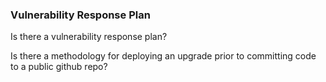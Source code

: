 ### Vulnerability Response Plan
Is there a vulnerability response plan?

Is there a methodology for deploying an upgrade prior to committing code to a public github repo?
